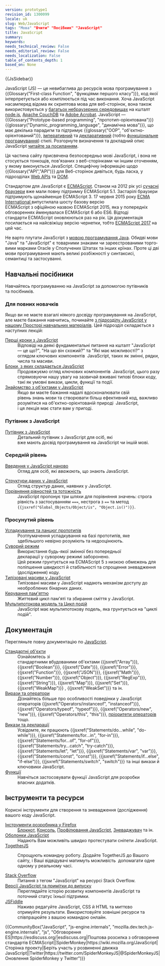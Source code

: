 ```yaml
---
version: prototype1
revision_id: 1300099
locale: uk
slug: Web/JavaScript
tags: "Мова" "Вчити" "Посібник" "JavaScript"
title: JavaScript
summary: 
keywords: 
needs_technical_review: False
needs_editorial_review: False
needs_localization: False
table_of_contents_depth: 1
based_on: None
---
```

<div>{{JsSidebar}}</div>

<p class="summary">JavaScript (JS) — це невибаглива до ресурсів мова програмування з {{Glossary("First-class Function", "функціями першого класу")}}, код якої інтерпретується або компілюється під час виконання. Хоча JavaScript насамперед відома як скриптова мова для веб-сторінок, вона також використовується у <a href="https://en.wikipedia.org/wiki/JavaScript#Uses_outside_Web_pages">багатьох небраузерних середовищах</a> на кшталт <a href="https://nodejs.org/">node.js</a>, <a href="https://couchdb.apache.org/">Apache CouchDB</a> та <a href="http://www.adobe.com/devnet/acrobat/javascript.html">Adobe Acrobat</a>. JavaScript — {{Glossary("Prototype-based programming", "прототип-орієнтована")}} {{glossary("Dynamic_programming_language", "динамічна мова")}}, що має декілька парадигм та підтримує {{glossary("OOP", "об'єктно-орієнтований")}}, <a href="https://uk.wikipedia.org/wiki/%D0%86%D0%BC%D0%BF%D0%B5%D1%80%D0%B0%D1%82%D0%B8%D0%B2%D0%BD%D0%B5_%D0%BF%D1%80%D0%BE%D0%B3%D1%80%D0%B0%D0%BC%D1%83%D0%B2%D0%B0%D0%BD%D0%BD%D1%8F">імперативний</a> та <a href="https://uk.wikipedia.org/wiki/%D0%94%D0%B5%D0%BA%D0%BB%D0%B0%D1%80%D0%B0%D1%82%D0%B8%D0%B2%D0%BD%D0%B5_%D0%BF%D1%80%D0%BE%D0%B3%D1%80%D0%B0%D0%BC%D1%83%D0%B2%D0%B0%D0%BD%D0%BD%D1%8F">декларативний</a> (тобто <a href="https://uk.wikipedia.org/wiki/%D0%A4%D1%83%D0%BD%D0%BA%D1%86%D1%96%D0%B9%D0%BD%D0%B5_%D0%BF%D1%80%D0%BE%D0%B3%D1%80%D0%B0%D0%BC%D1%83%D0%B2%D0%B0%D0%BD%D0%BD%D1%8F">функціональне програмування</a>) стилі. Розгорнуте визначення та докладний опис JavaScript <a href="/uk/docs/Learn/JavaScript">читайте за посиланням</a>.</p>

<p><span id="result_box" lang="uk">Ця частина сайту присвячена безпосередньо <span class="alt-edited">мові</span> <span>JavaScript</span><span>,</span> <span>і</span> <span>вона не</span> <span class="alt-edited">стосується</span> <span>тонкощів</span><span>,</span> <span>пов'язаних</span> <span>з</span> <span>веб</span><span>-</span><span>сторінками</span> <span>чи іншим</span>&nbsp;<span>оточенням</span><span>,</span> <span>у</span> <span>якому</span> <span class="alt-edited">виконується</span> <span>JavaScript</span></span>. Специфічну інформацію&nbsp;щодо {{Glossary("API","API")}} для&nbsp;<span class="short_text" id="result_box" lang="uk"><span>Веб</span><span>-</span><span>сторінок</span></span>&nbsp;дивіться, будь ласка, у підрозділах&nbsp;<a href="/uk/docs/Web/API">Web APIs</a> та <a href="/uk/docs/Glossary/DOM">DOM</a>.</p>

<p>Стандартом для JavaScript є <a href="/uk/docs/Web/JavaScript/Language_Resources">ECMAScript</a>. <span class="short_text" id="result_box" lang="uk"><span>Станом</span> <span>на 2012 рік</span></span>&nbsp;усі <a href="http://kangax.github.io/compat-table/es5/">сучасні браузери</a>&nbsp;вже мали повну підтримку&nbsp;ECMAScript 5.1. Застарілі браузери підтримують щонайменше ECMAScript 3. 17 <span class="short_text" lang="uk"><span>червня</span></span>&nbsp;2015 року&nbsp;<a href="http://www.ecma-international.org">ECMA International </a>випустилала шосту базову версію ECMAScript&nbsp;з&nbsp;офіційною&nbsp;назвою&nbsp;ECMAScript 2015, яка у попередніх обговореннях йменувалася ECMAScript 6 або ES6. Відтоді стандарти&nbsp;ECMAScript оновлюються раз на рік.&nbsp;Ця документація посилається на найсвіжішу версію чернетки, тобто&nbsp;<a href="http://tc39.github.io/ecma262/">ECMAScript 2017</a>&nbsp;на цей час.</p>

<p><span class="short_text" id="result_box" lang="uk"><span>Не варто&nbsp;</span><span>плутати</span></span> JavaScript з <a href="https://en.wikipedia.org/wiki/Java_(programming_language)">мовою програмування Java</a>. Обидві мови "Java" та "JavaScript" є товарними знаками чи&nbsp;<span class="short_text" id="result_box" lang="uk"><span>зареєстрованими</span> <span>торговими</span> <span>марками</span></span> Oracle у&nbsp;<span class="short_text" id="result_box" lang="uk"><span>Сполучених Штатах</span></span> та інших крїнах. <span id="result_box" lang="uk"><span>Проте</span> <span>ці</span> <span>дві мови</span> <span>програмування</span> <span>мають</span>&nbsp;великі розбіжності у&nbsp;<span>синтаксисі</span><span>,</span> <span>семантиці&nbsp;</span><span>та&nbsp;</span><span>застосуванні</span><span>.</span></span></p>

<div class="column-container">
<div class="column-half">
<h2 id="Навчальні_посібники">Навчальні посібники</h2>

<p>Навчайтесь&nbsp;програмуванню&nbsp;на&nbsp;JavaScript&nbsp;за допомогою путівників та&nbsp;посібників.</p>

<h3 id="Для_повних_новачків">Для повних новачків</h3>

<p>Якщо ви не маєте взагалі ніякого досвіду програмування&nbsp;на JavaScript, але маєте бажання навчитись, починайте&nbsp;<a href="https://developer.mozilla.org/uk-UA/docs/Learn/JavaScript">з підрозділу JavaScript у нашому&nbsp;Просторі&nbsp;навчальних матеріалів</a>. Цей підрозділ складається з наступних лекцій:</p>

<dl>
 <dt><a href="https://developer.mozilla.org/uk/docs/Web/JavaScript/Guide">Перші кроки&nbsp;з JavaScript</a></dt>
 <dd>Відповіді на деякі фундаментальні питання на кшталт "JavaScript —&nbsp;це що?", "На що він схожий?" та "Які має можливості?"&nbsp;з оглядом ключових компонентів &nbsp;JavaScript, таких як змінні, рядки, числа та масиви.</dd>
 <dt><a href="https://developer.mozilla.org/uk/docs/Learn/JavaScript/Building_blocks">Блоки, з яких складається JavaScript</a></dt>
 <dd>Продовжуємо огляд ключових компонентів &nbsp;JavaScript, цього разу спрямовуючи&nbsp;нашу увагу на зазвичай вживані&nbsp;типові блоки коду, такі як умовні&nbsp;викази, цикли, функції&nbsp;та події.</dd>
 <dt><a href="https://developer.mozilla.org/uk/docs/Web/JavaScript/Introduction_to_Object-Oriented_JavaScript">Знайомство з об'єктами у JavaScript</a></dt>
 <dd>Якщо ви маєте бажання надалі вдосконалювати свій рівень&nbsp;знань&nbsp;мови&nbsp;та створювати більш ефективний код, важливо розумітися на об'єктно-орієнтованій природі&nbsp;&nbsp;JavaScript, і&nbsp;ця&nbsp;лекція має стати&nbsp;вам у пригоді.</dd>
</dl>

<h3 id="Путівник_з_JavaScript">Путівник з JavaScript</h3>

<dl>
 <dt><a href="https://developer.mozilla.org/uk/docs/Web/JavaScript/Guide">Путівник з JavaScript</a></dt>
 <dd>Детальний&nbsp;путівник з JavaScript для осіб, які<br />
 вже мають досвід&nbsp;програмування на JavaScript чи іншій мові.</dd>
</dl>

<h3 id="Середній_рівень">Середній рівень</h3>

<dl>
 <dt><a href="https://developer.mozilla.org/uk/docs/Web/JavaScript/A_re-introduction_to_JavaScript">Введення у&nbsp;JavaScript наново</a></dt>
 <dd>Огляд для осіб, які&nbsp;<em>вважають</em>, що знають&nbsp;JavaScript.</dd>
</dl>

<dl>
 <dt><a href="https://developer.mozilla.org/uk/docs/Web/JavaScript/Data_structures">Структури даних у JavaScript</a></dt>
 <dd>Огляд структур даних, наявних у&nbsp;JavaScript.</dd>
 <dt><a href="/uk/docs/Web/JavaScript/Equality_comparisons_and_sameness">Порівняння рівностей та тотожність</a></dt>
 <dd>JavaScript пропонує три шляхи для порівняння значень: строга рівність з застосуванням <code>===</code>, нестрога з <code>==</code> та метод <code>{{jsxref("Global_Objects/Object/is", "Object.is()")}}</code>.</dd>
</dl>

<h3 id="Просунутий_рівень">Просунутий рівень</h3>

<dl>
 <dt><a href="/uk/docs/Web/JavaScript/Inheritance_and_the_prototype_chain">Успадкування та ланцюг&nbsp;прототипів</a></dt>
 <dd>Розтлумачення успадкування на базі прототипів, яке здебільшого&nbsp;невірно розуміють та недооцінюють.</dd>
 <dt><a href="/uk/docs/Web/JavaScript/Reference/Strict_mode">Суворий режим</a></dt>
 <dd>Використання будь-якої&nbsp;змінної без попередньої декларації&nbsp;у&nbsp;суворому режимі заборонено. Цей&nbsp;режим&nbsp;грунтується на&nbsp;ECMAScript&nbsp;5 з низкою обмежень для поліпшення&nbsp;швидкості&nbsp;й&nbsp;стабільності та спрощення зневадження (дослідження) коду.</dd>
 <dt><a href="https://developer.mozilla.org/uk/docs/Web/JavaScript/Typed_arrays">Типізовані&nbsp;масиви у JavaScript</a></dt>
 <dd>Типізовані масиви у JavaScript надають механізм доступу до необроблених бінарних даних.</dd>
 <dt><a href="https://developer.mozilla.org/uk/docs/Web/JavaScript/Memory_Management">Керування пам'яттю</a></dt>
 <dd>Життєвий цикл пам'яті та збирання сміття у JavaScript.</dd>
 <dt><a href="/uk/docs/Web/JavaScript/EventLoop">Мультипотокова модель та Цикл подій</a></dt>
 <dd>JavaScript має мультипотокову подель, яка грунтується на "циклі подій".</dd>
</dl>
</div>

<div class="column-half">
<h2 id="Документація">Документація</h2>

<p>Перегляньте повну документацію по&nbsp;<a href="/uk/docs/Web/JavaScript/Reference">JavaScript</a>.</p>

<dl>
 <dt><a href="/uk/docs/Web/JavaScript/Reference/Global_Objects">Стандартні об'єкти</a></dt>
 <dd>Ознайомтесь&nbsp;зі стандартними&nbsp;вбудованими&nbsp;об'єктами&nbsp;{{jsxref("Array")}}, {{jsxref("Boolean")}}, {{jsxref("Date")}}, {{jsxref("Error")}}, {{jsxref("Function")}}, {{jsxref("JSON")}}, {{jsxref("Math")}}, {{jsxref("Number")}}, {{jsxref("Object")}}, {{jsxref("RegExp")}}, {{jsxref("String")}}, {{jsxref("Map")}}, {{jsxref("Set")}}, {{jsxref("WeakMap")}} , {{jsxref("WeakSet")}} та ін.</dd>
 <dt><a href="/uk/docs/Web/JavaScript/Reference/Operators">Вирази та оператори</a></dt>
 <dd>Дізнайтесь&nbsp;більше про особливості поведінки&nbsp;у JavaScript операторів {{jsxref("Operators/instanceof", "instanceof")}}, {{jsxref("Operators/typeof", "typeof")}}, {{jsxref("Operators/new", "new")}}, {{jsxref("Operators/this", "this")}}, <a href="/uk/docs/Web/JavaScript/Reference/Operators/Operator_Precedence">пріоритети операторів</a> тощо.</dd>
 <dt><a href="/uk/docs/Web/JavaScript/Reference/Statements">Викази та декларації</a></dt>
 <dd>Усвідомте, як працюють {{jsxref("Statements/do...while", "do-while")}}, {{jsxref("Statements/for...in", "for-in")}}, {{jsxref("Statements/for...of", "for-of")}}, {{jsxref("Statements/try...catch", "try-catch")}}, {{jsxref("Statements/let", "let")}}, {{jsxref("Statements/var", "var")}}, {{jsxref("Statements/const", "const")}}, {{jsxref("Statements/if...else", "if-else")}}, {{jsxref("Statements/switch", "switch")}} та інші викази й ключовики&nbsp;JavaScript.</dd>
 <dt><a href="/uk/docs/Web/JavaScript/Reference/Functions">Функції</a></dt>
 <dd>Навчіться застосовувати функції&nbsp;JavaScript для <span class="short_text" id="result_box" lang="uk"><span>розробки</span> власних&nbsp;<span>додатків</span></span>.</dd>
</dl>

<h2 id="Інструменти_та_ресурси">Інструменти та ресурси</h2>

<p>Корисні інструменти для створення та зневадження (дослідження) вашого коду JavaScript.</p>

<dl>
 <dt><a href="/uk/docs/Tools">Інструменти розробника у&nbsp;Firefox</a></dt>
 <dd><a href="/uk/docs/Tools/Scratchpad">Блокнот</a>, <a href="/uk/docs/Tools/Web_Console">Консоль</a>,&nbsp;<a href="/uk/docs/Tools/Profiler">Профілювання&nbsp;JavaScript</a>, <a href="/uk/docs/Tools/Debugger">Зневаджувач</a>&nbsp;та ін.</dd>
 <dt><a href="/uk/docs/Web/JavaScript/Shells">Оболонки&nbsp;JavaScript</a></dt>
 <dd>Надають Вам можливіть&nbsp;швидко протестувати сніпети JavaScript.</dd>
 <dt><a href="https://togetherjs.com/">TogetherJS</a></dt>
 <dd>
 <p>Спрощують командну роботу. Додайте TogetherJS до Вашого сайту, і Ваші відвідувачі матимуть можливість&nbsp;&nbsp;допомагати одне одному у реальному часі.</p>
 </dd>
 <dt><a href="http://stackoverflow.com/questions/tagged/javascript">Stack Overflow</a></dt>
 <dd>Питання з&nbsp;тегом&nbsp;"JavaScript" на ресурсі Stack Overflow.</dd>
 <dt><a href="/uk/docs/Web/JavaScript/New_in_JavaScript">Версії JavaScript та примітки до випуску</a></dt>
 <dd>Переглядайте історію розвитку компонентів JavaScript&nbsp;та поточний статус їхньої підтримки.</dd>
 <dt><a href="https://jsfiddle.net/">JSFiddle</a></dt>
 <dd>Наживо редагуйте JavaScript, CSS й&nbsp;HTML та миттєво отримуйте&nbsp;результати. Використовуйте зовнішні ресурси та співпрацюйте з вашою&nbsp;командою онлайн.</dd>
</dl>
</div>
</div>

<p>{{CommunityBox("JavaScript", "js-engine.internals", "mozilla.dev.tech.js-engine.internals", "js", "Обговорення ES|https://esdiscuss.org/|esdiscuss.org|Поштова розсилка з обговорення стандартів ECMAScript||SpiderMonkey|https://wiki.mozilla.org/JavaScript|Сторінка проекту|Беріть участь у розвиненні движка JavaScript||Twitter|https://twitter.com/SpiderMonkeyJS|@SpiderMonkeyJS|Оновлення SpiderMonkey у Twitter")}}</p>

